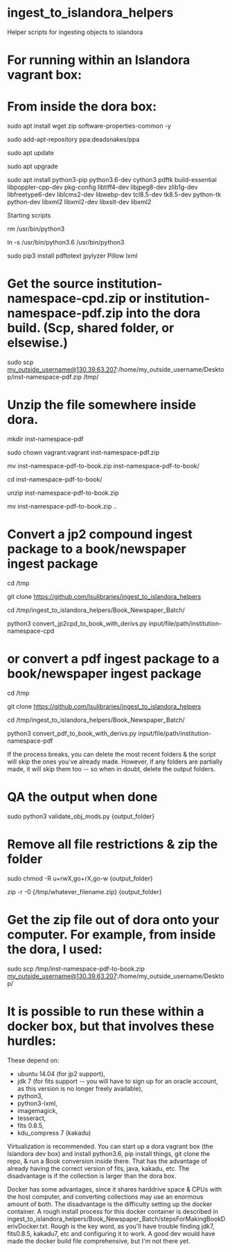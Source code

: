# ingest_to_islandora_helpers

Helper scripts for ingesting objects to islandora

# For running within an Islandora vagrant box:

# From inside the dora box:

sudo apt install wget zip software-properties-common -y

sudo add-apt-repository ppa:deadsnakes/ppa

sudo apt update

sudo apt upgrade

sudo apt install python3-pip python3.6-dev cython3 pdftk build-essential libpoppler-cpp-dev pkg-config libtiff4-dev libjpeg8-dev zlib1g-dev libfreetype6-dev liblcms2-dev libwebp-dev tcl8.5-dev tk8.5-dev python-tk python-dev libxml2 libxml2-dev libxslt-dev libxml2

Starting scripts

rm /usr/bin/python3

ln -s /usr/bin/python3.6 /usr/bin/python3

sudo pip3 install pdftotext jpylyzer Pillow lxml



# Get the source institution-namespace-cpd.zip or institution-namespace-pdf.zip into the dora build.  (Scp, shared folder, or elsewise.)

sudo scp my_outside_username@130.39.63.207:/home/my_outside_username/Desktop/inst-namespace-pdf.zip /tmp/

# Unzip the file somewhere inside dora.

mkdir inst-namespace-pdf

sudo chown vagrant:vagrant inst-namespace-pdf.zip

mv inst-namespace-pdf-to-book.zip inst-namespace-pdf-to-book/

cd inst-namespace-pdf-to-book/

unzip inst-namespace-pdf-to-book.zip

mv inst-namespace-pdf-to-book.zip ..

# Convert a jp2 compound ingest package to a book/newspaper ingest package

cd /tmp

git clone https://github.com/lsulibraries/ingest_to_islandora_helpers

cd /tmp/ingest_to_islandora_helpers/Book_Newspaper_Batch/

python3 convert_jp2cpd_to_book_with_derivs.py input/file/path/institution-namespace-cpd

# or convert a pdf ingest package to a book/newspaper ingest package

cd /tmp

git clone https://github.com/lsulibraries/ingest_to_islandora_helpers

cd /tmp/ingest_to_islandora_helpers/Book_Newspaper_Batch/

python3 convert_pdf_to_book_with_derivs.py input/file/path/institution-namespace-pdf

If the process breaks, you can delete the most recent folders & the script will skip the ones you've already made.  However, if any folders are partially made, it will skip them too -- so when in doubt, delete the output folders.

# QA the output when done

sudo python3 validate_obj_mods.py {output_folder}

# Remove all file restrictions & zip the folder

sudo chmod -R u+rwX,go+rX,go-w {output_folder}

zip -r -0 {/tmp/whatever_filename.zip} {output_folder}

# Get the zip file out of dora onto your computer.  For example, from inside the dora, I used:

sudo scp /tmp/inst-namespace-pdf-to-book.zip my_outside_username@130.39.63.207:/home/my_outside_username/Desktop/ 



# It is possible to run these within a docker box, but that involves these hurdles:

These depend on:

  - ubuntu 14.04 (for jp2 support),
  - jdk 7 (for fits support -- you will have to sign up for an oracle account, as this version is no longer freely available),
  - python3,
  - python3-lxml,
  - imagemagick,
  - tesseract,
  - fits 0.8.5,
  - kdu_compress 7 (kakadu)

Virtualization is recommended.  You can start up a dora vagrant box (the Islandora dev box) and install python3.6, pip install things, git clone the repo, & run a Book conversion inside there.  That has the advantage of already having the correct version of fits, java, kakadu, etc.  The disadvantage is if the collection is larger than the dora box.

Docker has some advantages, since it shares harddrive space & CPUs with the host computer, and converting collections may use an enormous amount of both.  The disadvantage is the difficulty setting up the docker container.  A rough install process for this docker container is described in ingest_to_islandora_helpers/Book_Newspaper_Batch/stepsForMakingBookDerivDocker.txt.  Rough is the key word, as you'll have trouble finding jdk7, fits0.8.5, kakadu7, etc and configuring it to work.  A good dev would have made the docker build file comprehensive, but I'm not there yet.
